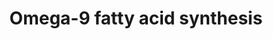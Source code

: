 ---
annotations:
- id: PW:0001137
  parent: classic metabolic pathway
  type: Pathway Ontology
  value: unsaturated fatty acid biosynthetic pathway
- id: PW:0000058
  parent: classic metabolic pathway
  type: Pathway Ontology
  value: fatty acid metabolic pathway
- id: PW:0001136
  parent: classic metabolic pathway
  type: Pathway Ontology
  value: fatty acid elongation pathway
authors:
- Eoinfahy
- Ryanmiller
- DeSl
- Eweitz
- Egonw
- Conroy lipids
- Ash iyer
- Khanspers
citedin:
- link: 10.3390/nu17050757
  title: Isoschaftoside in Fig Leaf Tea Alleviates Nonalcoholic Fatty Liver Disease
    in Mice via the Regulation of Macrophage Polarity (2025)
communities:
- Lipids
description: This pathway is inspired by the [Lipidmaps>Omega-9 and other fatty acids](https://lipidmaps.org/pathway/pathways_maps).
  Omega-9 FAs (Fatty acids) are fats which can be obtained from diet, but also produced
  endogenously. These lipids are monounsaturated (indicating one double bonds in the
  lipid tail).The position of the double bond is counted from the tail end of the
  lipid chain. This pathway also indicated saturated fats (without a double bond),
  such as stearic acid, arachidic acid etc.
last-edited: 2025-03-11
ndex: null
organisms:
- Mus musculus
redirect_from:
- /index.php/Pathway:WP4351
- /instance/WP4351
- /instance/WP4351_r137931
revision: r137931
schema-jsonld:
- '@context': https://schema.org/
  '@id': https://wikipathways.github.io/pathways/WP4351.html
  '@type': Dataset
  creator:
    '@type': Organization
    name: WikiPathways
  description: This pathway is inspired by the [Lipidmaps>Omega-9 and other fatty
    acids](https://lipidmaps.org/pathway/pathways_maps). Omega-9 FAs (Fatty acids)
    are fats which can be obtained from diet, but also produced endogenously. These
    lipids are monounsaturated (indicating one double bonds in the lipid tail).The
    position of the double bond is counted from the tail end of the lipid chain. This
    pathway also indicated saturated fats (without a double bond), such as stearic
    acid, arachidic acid etc.
  keywords:
  - 16:1(9Z)
  - 18:2(6Z,9Z)
  - 20:2(8Z,11Z)
  - 20:3(5Z,8Z,11Z)
  - 24:1(15Z))
  - Acot1
  - Acot2
  - Acsl1
  - Acsl3
  - Acsl4
  - Arachidic acid
  - Behenic acid
  - Cerotic acid
  - CoA(16:0)
  - CoA(16:1(9Z))
  - CoA(18:0)
  - CoA(18:1(9Z))
  - CoA(18:2(6Z,9Z))
  - CoA(20:0)
  - CoA(20:1(11Z))
  - CoA(20:2(8Z,11Z))
  - CoA(20:3(5Z,8Z,11Z))
  - CoA(22:0)
  - CoA(22:1(13Z))
  - CoA(24:0)
  - CoA(24:1(15Z))
  - CoA(26:0)
  - Elovl1
  - Elovl2
  - Elovl3
  - Elovl5
  - Elovl6
  - Fads1
  - Fads2
  - Fasn
  - Lauric acid
  - Lignoceric acid
  - Myristic acid
  - Oleic acid
  - Palmitic acid
  - Scd2
  - Stearic acid
  - cis-erucic acid
  license: CC0
  name: Omega-9 fatty acid synthesis
seo: CreativeWork
title: Omega-9 fatty acid synthesis
wpid: WP4351
---
